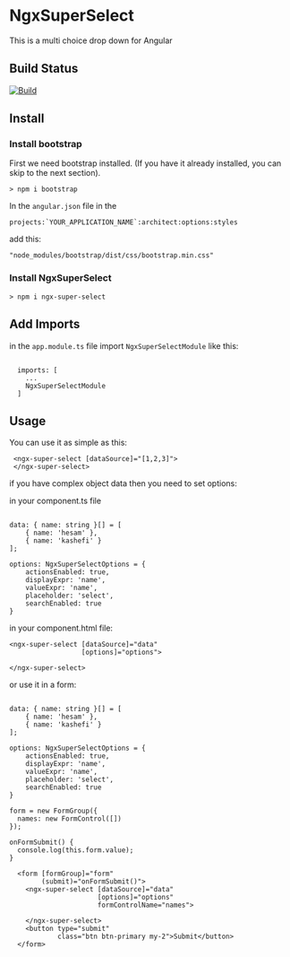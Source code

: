 # NgxSuperSelect

This is a multi choice drop down for Angular


## Build Status

[![Build](https://github.com/HesamKashefi/ngx-super-select/actions/workflows/build.yml/badge.svg)](https://github.com/HesamKashefi/ngx-super-select/actions/workflows/build.yml)

## Install

### Install bootstrap
First we need bootstrap installed. (If you have it already installed, you can skip to the next section).

```
> npm i bootstrap
```

In the `angular.json` file in the 
```
projects:`YOUR_APPLICATION_NAME`:architect:options:styles 
```
add this:

`"node_modules/bootstrap/dist/css/bootstrap.min.css"`

### Install NgxSuperSelect
```
> npm i ngx-super-select
```

## Add Imports

in the `app.module.ts` file import `NgxSuperSelectModule` like this:

```

  imports: [
    ...
    NgxSuperSelectModule
  ]

```

## Usage

You can use it as simple as this:
```
 <ngx-super-select [dataSource]="[1,2,3]">
 </ngx-super-select>
```

if you have complex object data then you need to set options:

in your component.ts file
```

data: { name: string }[] = [
    { name: 'hesam' },
    { name: 'kashefi' }
];

options: NgxSuperSelectOptions = {
    actionsEnabled: true,
    displayExpr: 'name',
    valueExpr: 'name',
    placeholder: 'select',
    searchEnabled: true
}

```
in your component.html file:
```
<ngx-super-select [dataSource]="data"
                  [options]="options">

</ngx-super-select>

  ```

or use it in a form:
```

data: { name: string }[] = [
    { name: 'hesam' },
    { name: 'kashefi' }
];

options: NgxSuperSelectOptions = {
    actionsEnabled: true,
    displayExpr: 'name',
    valueExpr: 'name',
    placeholder: 'select',
    searchEnabled: true
}

form = new FormGroup({
  names: new FormControl([])
});

onFormSubmit() {
  console.log(this.form.value);
}

```

```
  <form [formGroup]="form"
        (submit)="onFormSubmit()">
    <ngx-super-select [dataSource]="data"
                      [options]="options"
                      formControlName="names">

    </ngx-super-select>
    <button type="submit"
            class="btn btn-primary my-2">Submit</button>
  </form>
  ```
